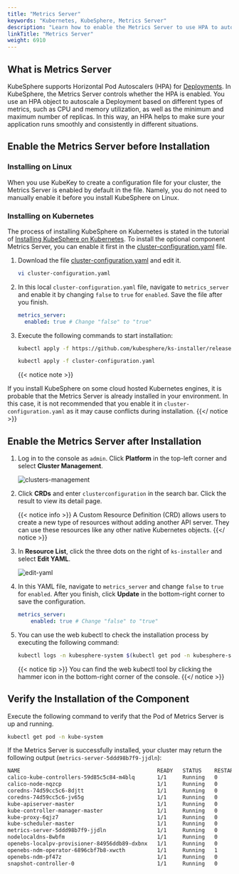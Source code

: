 ```yaml
---
title: "Metrics Server"
keywords: "Kubernetes, KubeSphere, Metrics Server"
description: "Learn how to enable the Metrics Server to use HPA to autoscale a Deployment."
linkTitle: "Metrics Server"
weight: 6910
---
```


## What is Metrics Server

KubeSphere supports Horizontal Pod Autoscalers (HPA) for [Deployments](../../project-user-guide/application-workloads/deployments/). In KubeSphere, the Metrics Server controls whether the HPA is enabled. You use an HPA object to autoscale a Deployment based on different types of metrics, such as CPU and memory utilization, as well as the minimum and maximum number of replicas. In this way, an HPA helps to make sure your application runs smoothly and consistently in different situations.

## Enable the Metrics Server before Installation

### Installing on Linux

When you use KubeKey to create a configuration file for your cluster, the Metrics Server is enabled by default in the file. Namely, you do not need to manually enable it before you install KubeSphere on Linux.

### **Installing on Kubernetes**

The process of installing KubeSphere on Kubernetes is stated in the tutorial of [Installing KubeSphere on Kubernetes](../../installing-on-kubernetes/introduction/overview/). To install the optional component Metrics Server, you can enable it first in the [cluster-configuration.yaml](https://github.com/kubesphere/ks-installer/releases/download/v3.0.0/cluster-configuration.yaml) file.

1. Download the file [cluster-configuration.yaml](https://github.com/kubesphere/ks-installer/releases/download/v3.0.0/cluster-configuration.yaml) and edit it.

    ```bash
    vi cluster-configuration.yaml
    ```

2. In this local `cluster-configuration.yaml` file, navigate to `metrics_server` and enable it by changing `false` to `true` for `enabled`. Save the file after you finish.

    ```yaml
    metrics_server:
      enabled: true # Change "false" to "true"
    ```

3. Execute the following commands to start installation:

    ```bash
    kubectl apply -f https://github.com/kubesphere/ks-installer/releases/download/v3.0.0/kubesphere-installer.yaml

    kubectl apply -f cluster-configuration.yaml
    ```
    
    {{< notice note >}}
    

If you install KubeSphere on some cloud hosted Kubernetes engines, it is probable that the Metrics Server is already installed in your environment. In this case, it is not recommended that you enable it in `cluster-configuration.yaml` as it may cause conflicts during installation.
    {{</ notice >}} 

## Enable the Metrics Server after Installation

1. Log in to the console as `admin`. Click **Platform** in the top-left corner and select **Cluster Management**.
   
    ![clusters-management](/images/docs/enable-pluggable-components/metrics-server/clusters-management.png)
    
2. Click **CRDs** and enter `clusterconfiguration` in the search bar. Click the result to view its detail page.

    {{< notice info >}}
A Custom Resource Definition (CRD) allows users to create a new type of resources without adding another API server. They can use these resources like any other native Kubernetes objects.
    {{</ notice >}}

3. In **Resource List**, click the three dots on the right of `ks-installer` and select **Edit YAML**.

    ![edit-yaml](/images/docs/enable-pluggable-components/metrics-server/edit-yaml.png)

4. In this YAML file, navigate to `metrics_server` and change `false` to `true` for `enabled`. After you finish, click **Update** in the bottom-right corner to save the configuration.

    ```yaml
    metrics_server:
        enabled: true # Change "false" to "true"
    ```

5. You can use the web kubectl to check the installation process by executing the following command:

    ```bash
    kubectl logs -n kubesphere-system $(kubectl get pod -n kubesphere-system -l app=ks-install -o jsonpath='{.items[0].metadata.name}') -f
    ```

    {{< notice tip >}}
You can find the web kubectl tool by clicking the hammer icon in the bottom-right corner of the console.
    {{</ notice >}}

## Verify the Installation of the Component

Execute the following command to verify that the Pod of Metrics Server is up and running.

```bash
kubectl get pod -n kube-system
```

If the Metrics Server is successfully installed, your cluster may return the following output (`metrics-server-5ddd98b7f9-jjdln`):

```bash
NAME                                           READY   STATUS    RESTARTS   AGE
calico-kube-controllers-59d85c5c84-m4blq       1/1     Running   0          28m
calico-node-nqzcp                              1/1     Running   0          28m
coredns-74d59cc5c6-8djtt                       1/1     Running   0          28m
coredns-74d59cc5c6-jv65g                       1/1     Running   0          28m
kube-apiserver-master                          1/1     Running   0          29m
kube-controller-manager-master                 1/1     Running   0          29m
kube-proxy-6qjz7                               1/1     Running   0          28m
kube-scheduler-master                          1/1     Running   0          29m
metrics-server-5ddd98b7f9-jjdln                1/1     Running   0          7m17s
nodelocaldns-8wbfm                             1/1     Running   0          28m
openebs-localpv-provisioner-84956ddb89-dxbnx   1/1     Running   0          28m
openebs-ndm-operator-6896cbf7b8-xwcth          1/1     Running   1          28m
openebs-ndm-pf47z                              1/1     Running   0          28m
snapshot-controller-0                          1/1     Running   0          22m
```